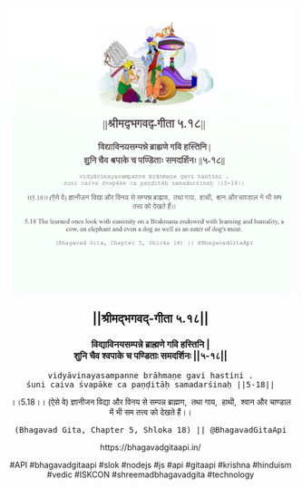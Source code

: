 <img src="../../asset/BG_5_18.png"/>
<center><h2>||श्रीमद्‍भगवद्‍-गीता ५.१८||</h2>
<h3>विद्याविनयसम्पन्ने ब्राह्मणे गवि हस्तिनि |<br/>शुनि चैव श्वपाके च पण्डिताः समदर्शिनः ||५-१८||</h3>
<pre>vidyāvinayasampanne brāhmaṇe gavi hastini .<br/>śuni caiva śvapāke ca paṇḍitāḥ samadarśinaḥ ||5-18||</pre>
<p>।।5.18।। (ऐसे वे) ज्ञानीजन विद्या और विनय से सम्पन्न ब्राह्मण,  तथा गाय,  हाथी,  श्वान और चाण्डाल में भी सम तत्त्व को देखते हैं।।</p>
<pre>(Bhagavad Gita, Chapter 5, Shloka 18) || @BhagavadGitaApi</pre><p>https://bhagavadgitaapi.in/</p><p>#API #bhagavadgitaapi #slok #nodejs #js #api #gitaapi #krishna #hinduism #vedic #ISKCON #shreemadbhagavadgita #technology</p></center>